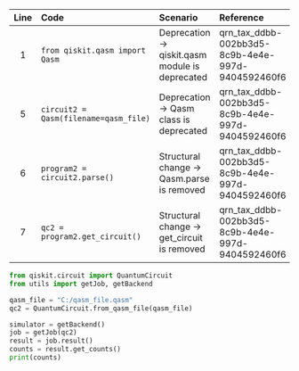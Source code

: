 | Line | Code | Scenario | Reference | Artifact | Refactoring |
| :--: | :--- | :------- | :-------- | :------- | :---------- |
| 1 | `from qiskit.qasm import Qasm` | Deprecation -> qiskit.qasm module is deprecated | qrn_tax_ddbb-002bb3d5-8c9b-4e4e-997d-9404592460f6 | qiskit.qasm | `from qiskit.circuit import QuantumCircuit` |
| 5 | `circuit2 = Qasm(filename=qasm_file)` | Deprecation -> Qasm class is deprecated | qrn_tax_ddbb-002bb3d5-8c9b-4e4e-997d-9404592460f6 | Qasm | `qc2 = QuantumCircuit.from_qasm_file(qasm_file)` |
| 6 | `program2 = circuit2.parse()` | Structural change -> Qasm.parse is removed | qrn_tax_ddbb-002bb3d5-8c9b-4e4e-997d-9404592460f6 | Qasm.parse | `(removed)` |
| 7 | `qc2 = program2.get_circuit()` | Structural change -> get_circuit is removed | qrn_tax_ddbb-002bb3d5-8c9b-4e4e-997d-9404592460f6 | Program.get_circuit | `(removed)` |

```python
from qiskit.circuit import QuantumCircuit
from utils import getJob, getBackend

qasm_file = "C:/qasm_file.qasm"
qc2 = QuantumCircuit.from_qasm_file(qasm_file)

simulator = getBackend()
job = getJob(qc2)
result = job.result()
counts = result.get_counts()
print(counts)
```
